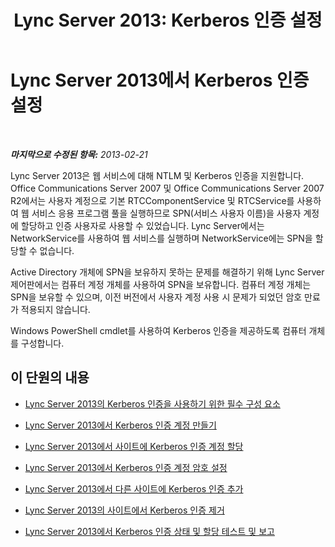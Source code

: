 ﻿---
title: 'Lync Server 2013: Kerberos 인증 설정'
TOCTitle: Kerberos 인증 설정
ms:assetid: dd8009ef-6265-4cc0-b2c7-e474cd1f4b09
ms:mtpsurl: https://technet.microsoft.com/ko-kr/library/Gg398976(v=OCS.15)
ms:contentKeyID: 49305248
ms.date: 08/10/2015
mtps_version: v=OCS.15
ms.translationtype: HT
---

# Lync Server 2013에서 Kerberos 인증 설정

 

_**마지막으로 수정된 항목:** 2013-02-21_

Lync Server 2013은 웹 서비스에 대해 NTLM 및 Kerberos 인증을 지원합니다. Office Communications Server 2007 및 Office Communications Server 2007 R2에서는 사용자 계정으로 기본 RTCComponentService 및 RTCService를 사용하여 웹 서비스 응용 프로그램 풀을 실행하므로 SPN(서비스 사용자 이름)을 사용자 계정에 할당하고 인증 사용자로 사용할 수 있었습니다. Lync Server에서는 NetworkService를 사용하여 웹 서비스를 실행하며 NetworkService에는 SPN을 할당할 수 없습니다.

Active Directory 개체에 SPN을 보유하지 못하는 문제를 해결하기 위해 Lync Server 제어판에서는 컴퓨터 계정 개체를 사용하여 SPN을 보유합니다. 컴퓨터 계정 개체는 SPN을 보유할 수 있으며, 이전 버전에서 사용자 계정 사용 시 문제가 되었던 암호 만료가 적용되지 않습니다.

Windows PowerShell cmdlet를 사용하여 Kerberos 인증을 제공하도록 컴퓨터 개체를 구성합니다.

## 이 단원의 내용

  - [Lync Server 2013의 Kerberos 인증을 사용하기 위한 필수 구성 요소](lync-server-2013-prerequisites-for-enabling-kerberos-authentication.md)

  - [Lync Server 2013에서 Kerberos 인증 계정 만들기](lync-server-2013-create-a-kerberos-authentication-account.md)

  - [Lync Server 2013에서 사이트에 Kerberos 인증 계정 할당](lync-server-2013-assign-a-kerberos-authentication-account-to-a-site.md)

  - [Lync Server 2013에서 Kerberos 인증 계정 암호 설정](lync-server-2013-setting-up-kerberos-authentication-account-passwords.md)

  - [Lync Server 2013에서 다른 사이트에 Kerberos 인증 추가](lync-server-2013-add-kerberos-authentication-to-other-sites.md)

  - [Lync Server 2013의 사이트에서 Kerberos 인증 제거](lync-server-2013-remove-kerberos-authentication-from-a-site.md)

  - [Lync Server 2013에서 Kerberos 인증 상태 및 할당 테스트 및 보고](lync-server-2013-testing-and-reporting-the-status-and-assignment-of-kerberos-authentication.md)

